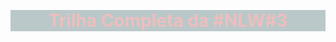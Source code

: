 &nbsp;

<h1 class="h1"> Trilha Completa da #NLW#3 </h1>

<style>
.h1 { color:#ffbababa;
background: #bbc8c9; text-align:center;}


</style>